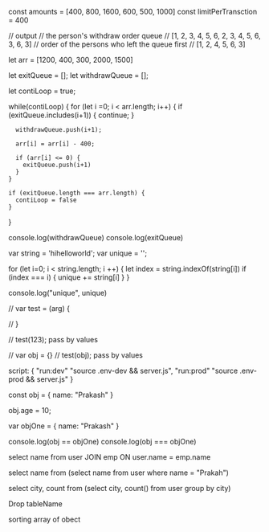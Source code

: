 const amounts = [400, 800, 1600, 600, 500, 1000]
const limitPerTransction = 400
 
// output 
// the person's withdraw order queue
// [1, 2, 3, 4, 5, 6, 2, 3, 4, 5, 6, 3, 6, 3]
// order of the persons who left the queue first
// [1, 2, 4, 5, 6, 3]


let arr = [1200, 400, 300, 2000, 1500]

let exitQueue = [];
let withdrawQueue = [];

let contiLoop = true;

while(contiLoop) {
    for (let i =0; i < arr.length; i++) {
      if (exitQueue.includes(i+1)) {
        continue;
      }

      withdrawQueue.push(i+1);

      arr[i] = arr[i] - 400;

      if (arr[i] <= 0) {
        exitQueue.push(i+1)
      }
    }

    if (exitQueue.length === arr.length) {
      contiLoop = false
    }
}

console.log(withdrawQueue)
console.log(exitQueue)

var string = 'hihelloworld';
var unique = '';

for (let i=0; i < string.length; i ++) {
    let index =  string.indexOf(string[i])
    if (index === i) {
        unique += string[i]
    } 
}


console.log("unique", unique)




// var test = (arg) {
    
// }


// test(123); pass by values

// var obj =  {}
// test(obj); pass by values

script:
{
    "run:dev" "source .env-dev && server.js",
    "run:prod" "source .env-prod &&  server.js"
}


const obj = {
    name: "Prakash"
}

obj.age = 10;

var objOne = {
    name: "Prakash"
}

console.log(obj == objOne)
console.log(obj === objOne)



select name from user JOIN emp ON user.name = emp.name

select name from (select name from user where name = "Prakah")

select city, count from (select city, count() from user group by city)

Drop tableName




sorting array of obect












